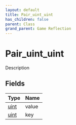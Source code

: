 ```yaml
---
layout: default
title: Pair_uint_uint
has_children: false
parent: Class
grand_parent: Game Reflection
---
```

# Pair_uint_uint
Description 

## Fields

| Type | Name |
|:----------|:--------------|
| [uint](/riftbreaker-wiki/docs/game-reflection/components/uint/) | value |
| [uint](/riftbreaker-wiki/docs/game-reflection/components/uint/) | key |

